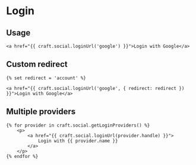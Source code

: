 # Login

## Usage

```twig
<a href="{{ craft.social.loginUrl('google') }}">Login with Google</a>
```

## Custom redirect

```twig
{% set redirect = 'account' %}

<a href="{{ craft.social.loginUrl('google', { redirect: redirect }) }}">Login with Google</a>
```

## Multiple providers

```twig
{% for provider in craft.social.getLoginProviders() %}
    <p>
        <a href="{{ craft.social.loginUrl(provider.handle) }}">
            Login with {{ provider.name }}
        </a>
    </p>
{% endfor %}
```
    